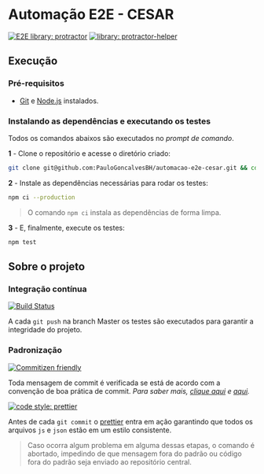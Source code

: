 # Automação E2E - CESAR
[![E2E library: protractor](https://img.shields.io/badge/e2e%20library-protractor-blue)](https://www.npmjs.com/package/protractor)
[![library: protractor-helper](https://img.shields.io/badge/library-protractor--helper-blue.svg)](https://www.npmjs.com/package/protractor-helper)

## Execução

### Pré-requisitos

- [Git](https://git-scm.com/download/) e [Node.js](https://nodejs.org/en/download/) instalados.

### Instalando as dependências e executando os testes

Todos os comandos abaixos são executados no _prompt de comando_.

**1** - Clone o repositório e acesse o diretório criado:

```sh
git clone git@github.com:PauloGoncalvesBH/automacao-e2e-cesar.git && cd automacao-e2e-cesar
```

**2** - Instale as dependências necessárias para rodar os testes:

```sh
npm ci --production
```
> O comando `npm ci` instala as dependências de forma limpa.

**3** - E, finalmente, execute os testes:

```sh
npm test
```

## Sobre o projeto

### Integração contínua

[![Build Status](https://github.com/PauloGoncalvesBH/automacao-e2e-cesar/workflows/Testes%20E2E/badge.svg)](https://github.com/PauloGoncalvesBH/automacao-e2e-cesar/actions)

A cada `git push` na branch Master os testes são executados para garantir a integridade do projeto.

### Padronização

[![Commitizen friendly](https://img.shields.io/badge/commitizen-friendly-brightgreen.svg)](http://commitizen.github.io/cz-cli/)

Toda mensagem de commit é verificada se está de acordo com a convenção de boa prática de commit. _Para saber mais, [clique aqui](https://github.com/conventional-changelog/commitlint#what-is-commitlint) e [aqui](https://commitlint.js.org/#/concepts-commit-conventions)._

[![code style: prettier](https://img.shields.io/badge/code_style-prettier-ff69b4.svg)](https://github.com/prettier/prettier)

Antes de cada `git commit` o [prettier](https://github.com/prettier/prettier) entra em ação garantindo que todos os arquivos `js` e `json` estão em um estilo consistente.

> Caso ocorra algum problema em alguma dessas etapas, o comando é abortado, impedindo de que mensagem fora do padrão ou código fora do padrão seja enviado ao repositório central.
